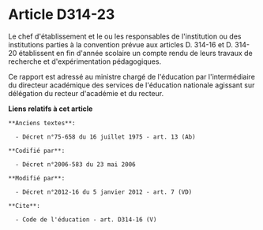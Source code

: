 # Article D314-23

Le chef d'établissement et le ou les responsables de l'institution ou des institutions parties à la convention prévue aux
articles D. 314-16 et D. 314-20 établissent en fin d'année scolaire un compte rendu de leurs travaux de recherche et
d'expérimentation pédagogiques. 

Ce rapport est adressé au ministre chargé de l'éducation par l'intermédiaire du directeur académique des services de
l'éducation nationale agissant sur délégation du recteur d'académie et du recteur.

**Liens relatifs à cet article**

	**Anciens textes**:

	  - Décret n°75-658 du 16 juillet 1975 - art. 13 (Ab)

	**Codifié par**:

	  - Décret n°2006-583 du 23 mai 2006

	**Modifié par**:

	  - Décret n°2012-16 du 5 janvier 2012 - art. 7 (VD)

	**Cite**:

	  - Code de l'éducation - art. D314-16 (V)
